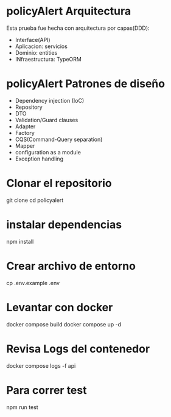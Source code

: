 # policyAlert Arquitectura
Esta prueba fue hecha con arquitectura por capas(DDD):
- Interface(API)
- Aplicacion: servicios
- Dominio: entities
- INfraestructura: TypeORM

# policyAlert Patrones de diseño
- Dependency injection (IoC)
- Repository
- DTO
- Validation/Guard clauses
- Adapter
- Factory
- CQS(Command-Query separation)
- Mapper
- configuration as a module
- Exception handling



# Clonar el repositorio
git clone <url repo>
cd policyalert

# instalar dependencias
npm install

# Crear archivo de entorno
cp .env.example .env

# Levantar con docker
docker compose build
docker compose up -d

# Revisa Logs del contenedor
docker compose logs -f api

# Para correr test
npm run test
